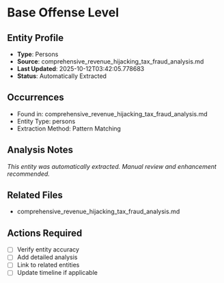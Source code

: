 # Base Offense Level

## Entity Profile
- **Type**: Persons
- **Source**: comprehensive_revenue_hijacking_tax_fraud_analysis.md
- **Last Updated**: 2025-10-12T03:42:05.778683
- **Status**: Automatically Extracted

## Occurrences
- Found in: comprehensive_revenue_hijacking_tax_fraud_analysis.md
- Entity Type: persons
- Extraction Method: Pattern Matching

## Analysis Notes
*This entity was automatically extracted. Manual review and enhancement recommended.*

## Related Files
- comprehensive_revenue_hijacking_tax_fraud_analysis.md

## Actions Required
- [ ] Verify entity accuracy
- [ ] Add detailed analysis
- [ ] Link to related entities
- [ ] Update timeline if applicable

